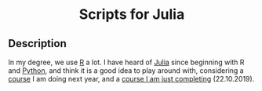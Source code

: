 <h1 align="center">
Scripts for Julia
</h1>


## Description
In my degree, we use [R](https://www.wikiwand.com/en/R_(programming_language)) a lot.  I have heard of [Julia](https://www.wikiwand.com/en/Julia_(programming_language)) since beginning with R and [Python](https://www.wikiwand.com/en/Python_(programming_language)), and think it is a good idea to play around with, considering a [course](https://www.victoria.ac.nz/courses/math/245/2020/offering?crn=7528) I am doing next year, and a [course I am just completing](https://www.victoria.ac.nz/courses/math/251/2019/offering?crn=18325) (22.10.2019).
